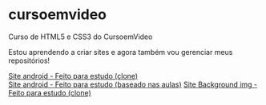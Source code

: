 # cursoemvideo
 Curso de HTML5 e CSS3 do CursoemVideo

Estou aprendendo a criar sites e agora também vou gerenciar meus repositórios!

<a href="https://flavis96.github.io/cursoemvideo/segundo-modulo/site-android-v1/android.html">Site android - Feito para estudo (clone)</a>
<br>
<a href="https://flavis96.github.io/cursoemvideo/segundo-modulo/site-android-v2/android.html">Site android - Feito para estudo (baseado nas aulas)</a>
<a href="https://flavis96.github.io/cursoemvideo/segundo-modulo/site-background-imgs/index.html">Site Background img - Feito para estudo (clone)</a>